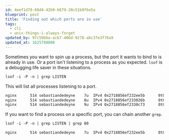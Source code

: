 ```yaml
---
id: 4eef1d78-60d4-42b9-b679-20c51b9f6e5a
blueprint: post
title: 'Finding out which ports are in use'
tags:
  - cli
  - unix-things-i-always-forget
updated_by: 97c59bba-acb7-406d-9278-abc37e3f76a9
updated_at: 1625788800
---
```

Sometimes you want to spin up a process, but the port it wants to bind to is already in use. Or a port isn't listening to a process as you expected. `lsof` is a debugging life saver in these situations.

<!--more-->

```txt
lsof -i -P -n | grep LISTEN
```

This will list all processes listening to a port.

```txt
nginx      514 sebastiandedeyne    7u  IPv4 0x2718856ef232ee5b      0t0  TCP 127.0.0.1:80 (LISTEN)
nginx      514 sebastiandedeyne    8u  IPv4 0x2718856ef233026b      0t0  TCP 127.0.0.1:443 (LISTEN)
nginx      514 sebastiandedeyne    9u  IPv4 0x2718856ef2330c73      0t0  TCP 127.0.0.1:60 (LISTEN)
```

If you want to find a process on a specific port, you can chain another `grep`.

```txt
lsof -i -P -n | grep LISTEN | grep 80
```

```txt
nginx      514 sebastiandedeyne    7u  IPv4 0x2718856ef232ee5b      0t0  TCP 127.0.0.1:80 (LISTEN)
```
